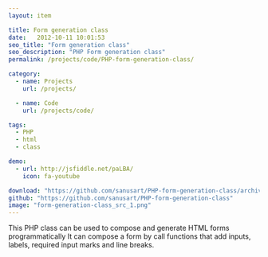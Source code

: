 ```yaml
---
layout: item

title: Form generation class
date:   2012-10-11 10:01:53
seo_title: "Form generation class"
seo_description: "PHP Form generation class"
permalink: /projects/code/PHP-form-generation-class/

category:
  - name: Projects
    url: /projects/

  - name: Code
    url: /projects/code/

tags:
  - PHP
  - html
  - class

demo:
  - url: http://jsfiddle.net/paLBA/
    icon: fa-youtube

download: "https://github.com/sanusart/PHP-form-generation-class/archive/master.zip"
github: "https://github.com/sanusart/PHP-form-generation-class"
image: "form-generation-class_src_1.png"
---
```


This PHP class can be used to compose and generate HTML forms programmatically It can compose a form by call functions that add inputs, labels, required input marks and line breaks.
